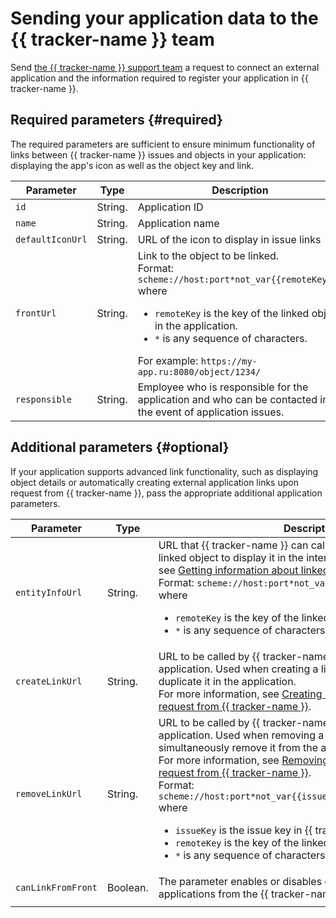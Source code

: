 # Sending your application data to the {{ tracker-name }} team


Send [the {{ tracker-name }} support team](troubleshooting.md) a request to connect an external application and the information required to register your application in {{ tracker-name }}.

## Required parameters {#required}

The required parameters are sufficient to ensure minimum functionality of links between {{ tracker-name }} issues and objects in your application: displaying the app's icon as well as the object key and link.

| Parameter | Type | Description |
| -------- | -------- | ---------- |
| `id` | String. | Application ID |
| `name` | String. | Application name |
| `defaultIconUrl` | String. | URL of the icon to display in issue links |
| `frontUrl` | String. | Link to the object to be linked.<br/>Format: `scheme://host:port*not_var{{remoteKey}}*`<br/>where<br/><ul><li>`remoteKey` is the key of the linked object in the application.</li><li>`*` is any sequence of characters.</li></ul>For example: `https://my-app.ru:8080/object/1234/` |
| `responsible` | String. | Employee who is responsible for the application and who can be contacted in the event of application issues.  |

## Additional parameters {#optional}

If your application supports advanced link functionality, such as displaying object details or automatically creating external application links upon request from {{ tracker-name }}, pass the appropriate additional application parameters.

| Parameter | Type | Description |
| -------- | -------- | ---------- |
| `entityInfoUrl` | String. | URL that {{ tracker-name }} can call to get information about a linked object to display it in the interface. For more information, see [Getting information about linked objects](ext-app-setup.md#object-info).<br/>Format: `scheme://host:port*not_var{{remoteKey}}*`<br/>where<br/><ul><li>`remoteKey` is the key of the linked object in the application.</li><li>`*` is any sequence of characters.</li></ul> |
| `createLinkUrl` | String. | URL to be called by {{ tracker-name }} to create a link in the application. Used when creating a link in {{ tracker-name }} to duplicate it in the application.<br/>For more information, see [Creating links in an application upon request from {{ tracker-name }}](ext-app-setup.md#create). |
| `removeLinkUrl` | String. | URL to be called by {{ tracker-name }} to delete a link in the application. Used when removing a link in {{ tracker-name }} to simultaneously remove it from the application.<br/>For more information, see [Removing links in an application upon request from {{ tracker-name }}](ext-app-setup.md#delete).<br/>Format: `scheme://host:port*not_var{{issueKey}}*not_var{{remoteKey}}*`<br/>where<br/><ul><li>`issueKey` is the issue key in {{ tracker-name }}.</li><li>`remoteKey` is the key of the linked object in the application.</li><li>`*` is any sequence of characters.</li></ul> |
| `canLinkFromFront` | Boolean. | The parameter enables or disables creating links to external applications from the {{ tracker-name }} user interface. |
|  |


